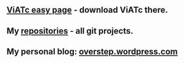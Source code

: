  

<!--[ViATc page](https://magicstep.github.io/viatc/) you can download exe there.-->
## &nbsp;&nbsp; <A href="https://magicstep.github.io/viatc/">ViATc easy page</a> - download ViATc there.<br>
## &nbsp;&nbsp; My <a href="https://github.com/magicstep">repositories</a> - all git projects.
## &nbsp;&nbsp; My personal blog: <a href="https://overstep.wordpress.com/">overstep.wordpress.com</a>

